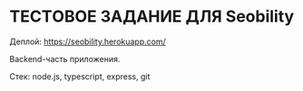 # TECTОВОЕ ЗАДАНИЕ ДЛЯ Seobility

Деплой: https://seobility.herokuapp.com/

Backend-часть приложения.

Стек: node.js, typescript, express, git
